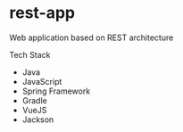 # rest-app
Web application based on REST architecture

Tech Stack
* Java
* JavaScript
* Spring Framework
* Gradle
* VueJS
* Jackson
